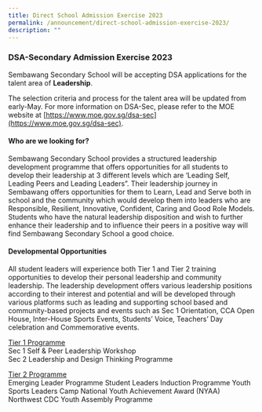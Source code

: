 ```yaml
---
title: Direct School Admission Exercise 2023
permalink: /announcement/direct-school-admission-exercise-2023/
description: ""
---
```

### DSA-Secondary Admission Exercise 2023

Sembawang Secondary School will be accepting DSA applications for the talent area of **Leadership**.

The selection criteria and process for the talent area will be updated from early-May. For more information on DSA-Sec, please refer to the MOE website at [https://www.moe.gov.sg/dsa-sec](https://www.moe.gov.sg/dsa-sec).

#### Who are we looking for?
Sembawang Secondary School provides a structured leadership development programme that offers opportunities for all students to develop their leadership at 3 different levels which are ‘Leading Self, Leading Peers and Leading Leaders”. Their leadership journey in Sembawang offers opportunities for them to Learn, Lead and Serve both in school and the community which would&nbsp;develop them into leaders who are Responsible, Resilient, Innovative, Confident, Caring and Good Role Models. Students who have the natural leadership disposition and wish to further enhance their leadership and to influence their peers in a positive way will find Sembawang Secondary School a good choice.

#### Developmental Opportunities
All student leaders will experience both Tier 1 and Tier 2 training opportunities to develop their personal leadership and community leadership. The leadership development offers various leadership positions according to their interest and potential and will be developed through various platforms such as leading and supporting school based and community-based projects and events such as Sec 1 Orientation, CCA Open House, Inter-House Sports Events, Students’ Voice, Teachers’ Day celebration and Commemorative events.

<u>Tier 1 Programme</u><br>
Sec 1 Self &amp; Peer Leadership Workshop  
Sec 2 Leadership and Design Thinking Programme

<u>Tier 2 Programme</u><br>
Emerging Leader Programme
Student Leaders Induction Programme
Youth Sports Leaders Camp
National Youth Achievement Award (NYAA)
Northwest CDC Youth Assembly Programme